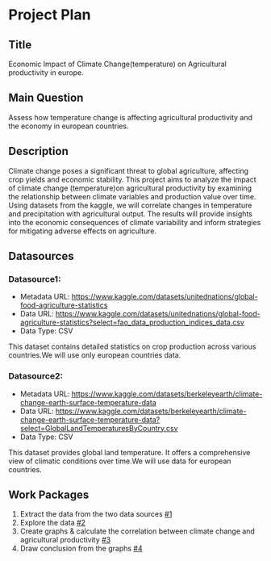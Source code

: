 # Project Plan

## Title

 Economic Impact of Climate Change(temperature) on Agricultural productivity in europe.

## Main Question


Assess how temperature change is affecting agricultural productivity and the economy in european countries.

## Description


Climate change poses a significant threat to global agriculture, affecting crop yields and economic stability. This project aims to analyze the impact of climate change (temperature)on agricultural productivity by examining the relationship between climate variables and production value over time. Using datasets from the kaggle, we will correlate changes in temperature and precipitation with agricultural output. The results will provide insights into the economic consequences of climate variability and inform strategies for mitigating adverse effects on agriculture.

## Datasources

### Datasource1:
* Metadata URL:  https://www.kaggle.com/datasets/unitednations/global-food-agriculture-statistics
* Data URL: https://www.kaggle.com/datasets/unitednations/global-food-agriculture-statistics?select=fao_data_production_indices_data.csv
* Data Type: CSV

This dataset contains detailed statistics on crop production across various countries.We will use only european countries data.

### Datasource2:
* Metadata URL: https://www.kaggle.com/datasets/berkeleyearth/climate-change-earth-surface-temperature-data
* Data URL: https://www.kaggle.com/datasets/berkeleyearth/climate-change-earth-surface-temperature-data?select=GlobalLandTemperaturesByCountry.csv
* Data Type: CSV

This dataset provides global land temperature. It offers a comprehensive view of climatic conditions over time.We will use data for european countries.

## Work Packages

1. Extract the data from the two data sources [#1][i1]
2. Explore the data [#2][i2]
3. Create graphs & calculate the correlation between climate change and agricultural productivity [#3][i3]
4. Draw conclusion from the graphs [#4][i4]

[i1]: https://github.com/nhbsohel2/sohel_MADE/issues/1
[i2]: https://github.com/nhbsohel2/sohel_MADE/issues/2
[i3]: https://github.com/nhbsohel2/sohel_MADE/issues/3
[i4]: https://github.com/nhbsohel2/sohel_MADE/issues/4
